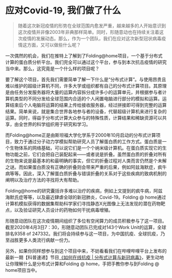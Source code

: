 # 应对Covid-19, 我们做了什么


> 随着这次新冠疫情的形势在全球范围内愈发严重，越来越多的人开始意识到这次疫情并非像2003年非典那样简单。同时，形随意动也在持续关注着这次疫情的发展动态。那么，作为一个团队，我们在应对这次新型冠状病毒疫情这方面，又可以做些什么呢？

<p>一次偶然的机会，我们在推特上了解到了Folding@home项目，一个基于分布式计算的蛋白质分析平台。我们完全可以通过这个平台，参与到本次抗击疫情的研究当中来。那么，这究竟是一个什么样的项目呢？</p>
    <p>要了解这个项目，首先我们需要简单了解一下什么是“分布式计算”。与使用昂贵且难以维护的超级计算机不同，许多大学或组织都有自己的分布式计算项目。其原理是由任务分发服务器将大量的运算内容拆分成许多小的运算单元，并根据参与者计算机类型的不同分发给全球范围内合适的个人闲置电脑进行部分的模拟和运算。运算结束后个人电脑将运算的结果上传给接收服务器，经过拼接即可得到完整的运算结果。简单来说，就是集合世界各地参与者的设备，代替超级计算机来进行复杂的运算。同时，得益于分布式计算大众参与的特殊性质，计算结果和稀缺资源可以共享，由全世界的科学组织用于研究和学习。</p>
    <p>而Folding@home正是由斯坦福大学化学系于2000年10月启动的分布式计算项目，致力于通过分子动力学模拟帮助研究人员了解蛋白质的工作方式。蛋白质是一个生物体系的网络基础，可以说它们是一个个纳米级计算机。在蛋白质实现它的生物功能之前，它们会把自己装配起来——或者说是折叠。虽然蛋白质的折叠对所有的生物来说是最基本的和最明确的事实，但它的折叠过程对人类而言仍然是个未解之谜。而如果蛋白质没有正确的折叠则会带来严重的后果，例如阿兹海默症，疯牛病等等。因此，深入了解蛋白质折叠与错误折叠的关系对于这些疾病的致病机制的阐明以及治疗方法的寻找将大有帮助。</p>
    <p>Folding@home的研究囊括许多难以治疗的疾病，例如上文提到的疯牛病，阿兹海默氏症等等，以及最近肆虐全球的新冠肺炎，Covid-19。Folding @ home通过计算机模拟获得的数据集帮助科学家们寻找静态X光图像上无法发现的潜在药物靶点，以及验证研究人员设计的药物如何干扰病毒增殖。</p>
    <p>形随意动团队在这次疫情期间组织了多位有空闲算力的成员积极参与了这一项目。截至2020年4月3日7：30，形随意动团队已完成对143个Work Unit的运算，全球排名9358 of 247332。我们将会持续参与这一项目，为中国抗疫、全球抗疫，乃至战胜更多人类流行病献一份力。</p>
    <p>另外，如果你同样想参与到这个项目中来，不妨看看我们在哔哩哔哩平台上发布的最新一期【科普速递】节目<a href="https://www.bilibili.com/video/BV1xK41177sy/">《如何在线抗疫 | 分布式计算与新冠病毒》</a>，更生动地让你理解什么是分布式计算和Folding @ home，手把手教你参与到Folding @ home项目当中。</p>

